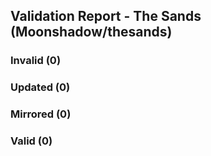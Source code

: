 ## Validation Report - The Sands (Moonshadow/thesands)


### Invalid (0)
### Updated (0)
### Mirrored (0)
### Valid (0)
